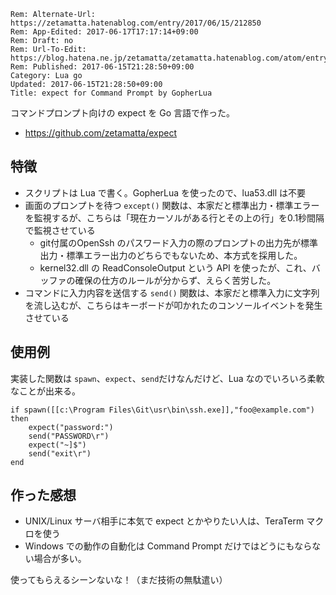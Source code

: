 ```header
Rem: Alternate-Url: https://zetamatta.hatenablog.com/entry/2017/06/15/212850
Rem: App-Edited: 2017-06-17T17:17:14+09:00
Rem: Draft: no
Rem: Url-To-Edit: https://blog.hatena.ne.jp/zetamatta/zetamatta.hatenablog.com/atom/entry/8599973812270314877
Rem: Published: 2017-06-15T21:28:50+09:00
Category: Lua go
Updated: 2017-06-15T21:28:50+09:00
Title: expect for Command Prompt by GopherLua
```
コマンドプロンプト向けの expect を Go 言語で作った。

- https://github.com/zetamatta/expect

特徴
----

- スクリプトは Lua で書く。GopherLua を使ったので、lua53.dll は不要
- 画面のプロンプトを待つ `except()` 関数は、本家だと標準出力・標準エラーを監視するが、こちらは「現在カーソルがある行とその上の行」を0.1秒間隔で監視させている
     - git付属のOpenSsh のパスワード入力の際のプロンプトの出力先が標準出力・標準エラー出力のどちらでもないため、本方式を採用した。
     - kernel32.dll の ReadConsoleOutput という API を使ったが、これ、バッファの確保の仕方のルールが分からず、えらく苦労した。
- コマンドに入力内容を送信する `send()` 関数は、本家だと標準入力に文字列を流し込むが、こちらはキーボードが叩かれたのコンソールイベントを発生させている

使用例
-------

実装した関数は `spawn`、`expect`、`send`だけなんだけど、Lua なのでいろいろ柔軟なことが出来る。

```
if spawn([[c:\Program Files\Git\usr\bin\ssh.exe]],"foo@example.com") then
    expect("password:")
    send("PASSWORD\r")
    expect("~]$")
    send("exit\r")
end
```

作った感想
-----------

- UNIX/Linux サーバ相手に本気で expect とかやりたい人は、TeraTerm マクロを使う
- Windows での動作の自動化は Command Prompt だけではどうにもならない場合が多い。

使ってもらえるシーンないな！（まだ技術の無駄遣い）

